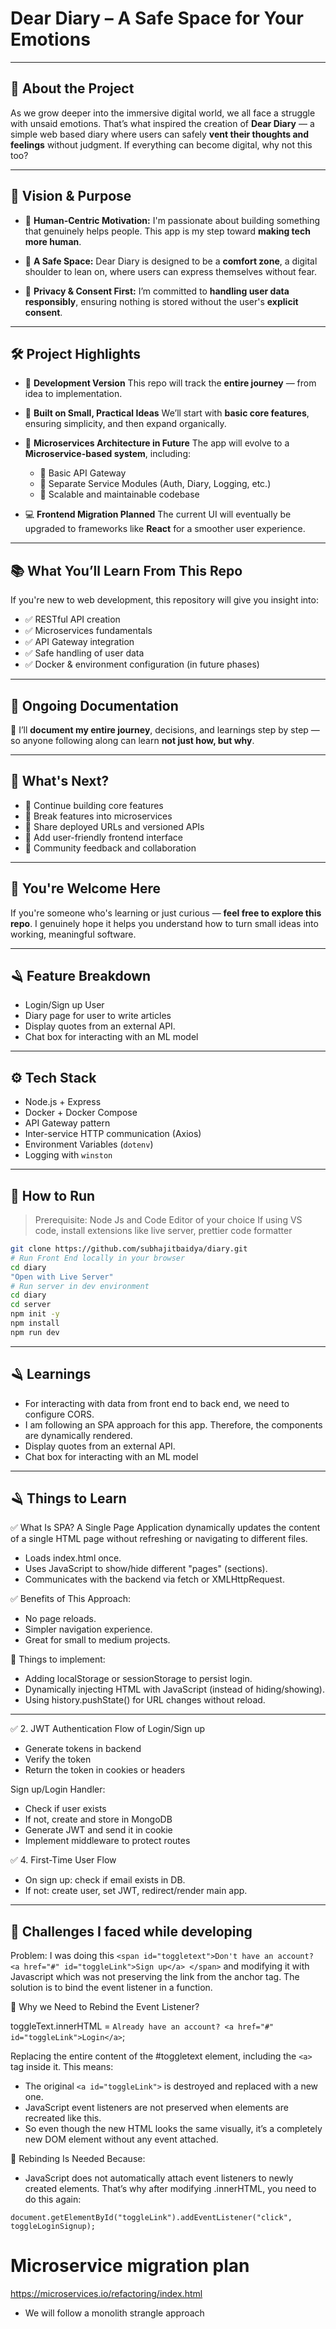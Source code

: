 # Dear Diary – A Safe Space for Your Emotions

---

## 💬 About the Project

As we grow deeper into the immersive digital world, we all face a struggle with unsaid emotions. That’s what inspired the creation of **Dear Diary** — a simple web based diary where users can safely **vent their thoughts and feelings** without judgment. If everything can become digital, why not this too?

---

## 🎯 Vision & Purpose

- 🌱 **Human-Centric Motivation:**
  I'm passionate about building something that genuinely helps people. This app is my step toward **making tech more human**.

- 💖 **A Safe Space:**
  Dear Diary is designed to be a **comfort zone**, a digital shoulder to lean on, where users can express themselves without fear.

- 🔐 **Privacy & Consent First:**
  I’m committed to **handling user data responsibly**, ensuring nothing is stored without the user's **explicit consent**.

---

## 🛠️ Project Highlights

- 🧪 **Development Version**
  This repo will track the **entire journey** — from idea to implementation.

- 🧱 **Built on Small, Practical Ideas**
  We’ll start with **basic core features**, ensuring simplicity, and then expand organically.

- 🛁 **Microservices Architecture in Future**
  The app will evolve to a **Microservice-based system**, including:

  - 📌 Basic API Gateway
  - 📌 Separate Service Modules (Auth, Diary, Logging, etc.)
  - 📌 Scalable and maintainable codebase

- 💻 **Frontend Migration Planned**
  The current UI will eventually be upgraded to frameworks like **React** for a smoother user experience.

---

## 📚 What You’ll Learn From This Repo

If you're new to web development, this repository will give you insight into:

- ✅ RESTful API creation
- ✅ Microservices fundamentals
- ✅ API Gateway integration
- ✅ Safe handling of user data
- ✅ Docker & environment configuration (in future phases)

---

## 🔄 Ongoing Documentation

📖 I’ll **document my entire journey**, decisions, and learnings step by step — so anyone following along can learn **not just how, but why**.

---

## 🔗 What's Next?

- 📌 Continue building core features
- 📌 Break features into microservices
- 📌 Share deployed URLs and versioned APIs
- 📌 Add user-friendly frontend interface
- 📌 Community feedback and collaboration

---

## 🙌 You're Welcome Here

If you're someone who's learning or just curious — **feel free to explore this repo**. I genuinely hope it helps you understand how to turn small ideas into working, meaningful software.

---

## 🪒 Feature Breakdown

- Login/Sign up User
- Diary page for user to write articles
- Display quotes from an external API.
- Chat box for interacting with an ML model

---

## ⚙️ Tech Stack

- Node.js + Express
- Docker + Docker Compose
- API Gateway pattern
- Inter-service HTTP communication (Axios)
- Environment Variables (`dotenv`)
- Logging with `winston`

---

## 🚀 How to Run

> Prerequisite: Node Js and Code Editor of your choice
> If using VS code, install extensions like live server, prettier code formatter

```bash
git clone https://github.com/subhajitbaidya/diary.git
# Run Front End locally in your browser
cd diary
"Open with Live Server"
# Run server in dev environment
cd diary
cd server
npm init -y
npm install
npm run dev

```

---

## 🪒 Learnings

- For interacting with data from front end to back end, we need to configure CORS.
- I am following an SPA approach for this app. Therefore, the components are dynamically rendered.
- Display quotes from an external API.
- Chat box for interacting with an ML model

---

## 🪒 Things to Learn

✅ What Is SPA?
A Single Page Application dynamically updates the content of a single HTML page without refreshing or navigating to different files.

- Loads index.html once.
- Uses JavaScript to show/hide different "pages" (sections).
- Communicates with the backend via fetch or XMLHttpRequest.

✅ Benefits of This Approach:

- No page reloads.
- Simpler navigation experience.
- Great for small to medium projects.

🧠 Things to implement:

- Adding localStorage or sessionStorage to persist login.
- Dynamically injecting HTML with JavaScript (instead of hiding/showing).
- Using history.pushState() for URL changes without reload.

---

✅ 2. JWT Authentication Flow of Login/Sign up

- Generate tokens in backend
- Verify the token
- Return the token in cookies or headers

Sign up/Login Handler:

- Check if user exists
- If not, create and store in MongoDB
- Generate JWT and send it in cookie
- Implement middleware to protect routes

✅ 4. First-Time User Flow

- On sign up: check if email exists in DB.
- If not: create user, set JWT, redirect/render main app.

---

## 🧠 Challenges I faced while developing

Problem: I was doing this `<span id="toggletext">Don't have an account? <a href="#" id="toggleLink">Sign up</a> </span>` and modifying it with Javascript which was not preserving the link from the anchor tag. The solution is to bind the event listener in a function.

🔁 Why we Need to Rebind the Event Listener?

toggleText.innerHTML = `Already have an account? <a href="#" id="toggleLink">Login</a>`;

Replacing the entire content of the #toggletext element, including the `<a>` tag inside it. This means:

- The original `<a id="toggleLink">` is destroyed and replaced with a new one.
- JavaScript event listeners are not preserved when elements are recreated like this.
- So even though the new HTML looks the same visually, it’s a completely new DOM element without any event attached.

🔧 Rebinding Is Needed Because:

- JavaScript does not automatically attach event listeners to newly created elements. That’s why after modifying .innerHTML, you need to do this again:

`document.getElementById("toggleLink").addEventListener("click", toggleLoginSignup);`

# Microservice migration plan
https://microservices.io/refactoring/index.html

- We will follow a monolith strangle approach

